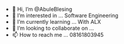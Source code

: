 - 👋 Hi, I’m @AbuleBlesing
- 👀 I’m interested in ... Software Engineering 
- 🌱 I’m currently learning ... With ALX 
- 💞️ I’m looking to collaborate on ...
- 📫 How to reach me ... 08161803945 

<!---
AbuleBlesing/AbuleBlesing is a ✨ special ✨ repository because its `README.md` (this file) appears on your GitHub profile.
You can click the Preview link to take a look at your changes.
--->
